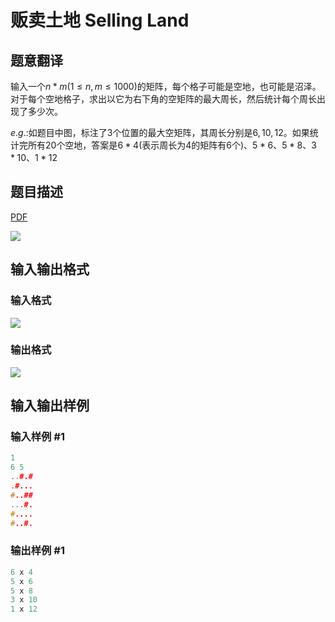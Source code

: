 # 贩卖土地 Selling Land

## 题意翻译

输入一个$n*m(1\leq n,m\leq1000)$的矩阵，每个格子可能是空地，也可能是沼泽。对于每个空地格子，求出以它为右下角的空矩阵的最大周长，然后统计每个周长出现了多少次。

$e.g.:$如题目中图，标注了$3$个位置的最大空矩阵，其周长分别是$6,10,12$。如果统计完所有$20$个空地，答案是$6*4$(表示周长为$4$的矩阵有$6$个)、$5*6$、$5*8$、$3*10$、$1*12$

## 题目描述

[problemUrl]: https://uva.onlinejudge.org/index.php?option=com_onlinejudge&Itemid=8&category=244&page=show_problem&problem=3417

[PDF](https://uva.onlinejudge.org/external/122/p12265.pdf)

![](https://cdn.luogu.com.cn/upload/vjudge_pic/UVA12265/4fa4e1effddb4469391579e3e84f3e792318500f.png)

## 输入输出格式

### 输入格式

![](https://cdn.luogu.com.cn/upload/vjudge_pic/UVA12265/4ac49a0c6bbe82f07d1947b3a410cbe916aa93e0.png)

### 输出格式

![](https://cdn.luogu.com.cn/upload/vjudge_pic/UVA12265/8423070ba686a0f5ccd7f941edc40e7d384eeb7c.png)

## 输入输出样例

### 输入样例 #1

```cpp
1
6 5
..#.#
.#...
#..##
...#.
#....
#..#.
```


### 输出样例 #1

```cpp
6 x 4
5 x 6
5 x 8
3 x 10
1 x 12
```


